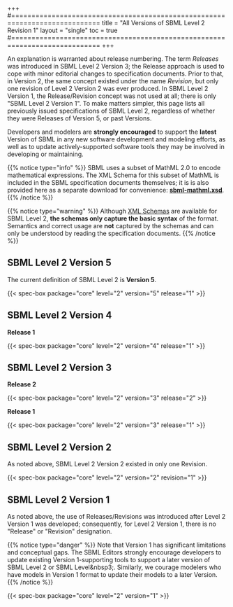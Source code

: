 +++
#============================================================================
title  = "All Versions of SBML Level 2 Revision 1"
layout = "single"
toc    = true
#============================================================================
+++

An explanation is warranted about release numbering. The term _Releases_ was introduced in SBML Level&nbsp;2 Version&nbsp;3; the Release approach is used to cope with minor editorial changes to specification documents. Prior to that, in Version&nbsp;2, the same concept existed under the name _Revision_, but only one revision of Level&nbsp;2 Version&nbsp;2 was ever produced. In SBML Level&nbsp;2 Version&nbsp;1, the Release/Revision concept was not used at all; there is only "SBML Level&nbsp;2 Version&nbsp;1". To make matters simpler, this page lists all previously issued specifications of SBML Level&nbsp;2, regardless of whether they were Releases of Version&nbsp;5, or past Versions.

Developers and modelers are **strongly encouraged** to support the **latest** Version of SBML in any new software development and modeling efforts, as well as to update actively-supported software tools they may be involved in developing or maintaining.

{{% notice type="info" %}}
SBML uses a subset of MathML 2.0 to encode mathematical expressions. The XML Schema for this subset of MathML is included in the SBML specification documents themselves; it is is also provided here as a separate download for convenience: [<i class="file-download fa-file-download fas fa-1x"></i> **sbml-mathml.xsd**](/documents/specifications/level-2/sbml-mathml.xsd).
{{% /notice %}}

{{% notice type="warning" %}}
Although [XML Schemas](https://en.wikipedia.org/wiki/XML_schema) are available for SBML Level&nbsp;2, **the schemas only capture the basic syntax** of the format.  Semantics and correct usage are **not** captured by the schemas and can only be understood by reading the specification documents.
{{% /notice %}}


## SBML Level 2 Version 5

The current definition of SBML Level 2 is **Version 5**.

{{< spec-box package="core" level="2" version="5" release="1" >}}


## SBML Level 2 Version 4

**Release 1**

{{< spec-box package="core" level="2" version="4" release="1" >}}


## SBML Level 2 Version 3

**Release 2**

{{< spec-box package="core" level="2" version="3" release="2" >}}

**Release 1**

{{< spec-box package="core" level="2" version="3" release="1" >}}


## SBML Level 2 Version 2

As noted above, SBML Level 2 Version 2 existed in only one Revision.

{{< spec-box package="core" level="2" version="2" revision="1" >}}


## SBML Level 2 Version 1

As noted above, the use of Releases/Revisions was introduced after Level 2 Version 1 was developed; consequently, for Level&nbsp;2 Version&nbsp;1, there is no "Release" or "Revision" designation.

{{% notice type="danger" %}}
Note that Version 1 has significant limitations and conceptual gaps. The SBML Editors strongly encourage developers to update existing Version 1-supporting tools to support a later version of SBML Level 2 or SBML Level&nbsp3;. Similarly, we courage modelers who have models in Version 1 format to update their models to a later Version.
{{% /notice %}}

{{< spec-box package="core" level="2" version="1" >}}

###
